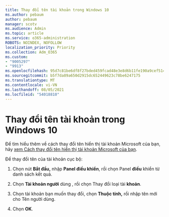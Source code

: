 ```yaml
---
title: Thay đổi tên tài khoản trong Windows 10
ms.author: pebaum
author: pebaum
manager: scotv
ms.audience: Admin
ms.topic: article
ms.service: o365-administration
ROBOTS: NOINDEX, NOFOLLOW
localization_priority: Priority
ms.collection: Adm_O365
ms.custom:
- "9005297"
- "9913"
ms.openlocfilehash: 95d7c81be6df8f27bded459fcad48e3e8d6b11fe190a9cef514fee1ba8e93cb4
ms.sourcegitcommit: b5f7da89a650d2915dc652449623c78be6247175
ms.translationtype: MT
ms.contentlocale: vi-VN
ms.lasthandoff: 08/05/2021
ms.locfileid: "54018810"
---
```

# <a name="change-account-name-in-windows-10"></a>Thay đổi tên tài khoản trong Windows 10

Để tìm hiểu thêm về cách thay đổi tên hiển thị tài khoản Microsoft của bạn, hãy [xem Cách thay đổi tên hiển thị tài khoản Microsoft của bạn](https://support.microsoft.com/account-billing/how-to-change-your-microsoft-account-display-name-917b1d70-5915-d04e-243a-a618f96ef1d5).

Để thay đổi tên của tài khoản cục bộ:

1. Chọn nút **Bắt đầu,** nhập **Panel điều khiển**, rồi chọn Panel **điều** khiển từ danh sách kết quả.

1. Chọn **Tài khoản người** dùng , rồi chọn Thay đổi loại tài **khoản**.

1. Chọn tài khoản bạn muốn thay đổi, chọn **Thuộc tính,** rồi nhập tên mới cho Tên người dùng.

1. Chọn **OK**.
